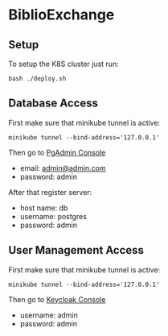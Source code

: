 <style>
    p{
        margin-bottom:0
    }
</style>


# BiblioExchange

## Setup

To setup the K8S cluster just run:
```
bash ./deploy.sh
```

## Database Access

First make sure that minikube tunnel is active:

```
minikube tunnel --bind-address='127.0.0.1'
```

Then go to [PgAdmin Console](http://localhost:5050/browser/)  
- email: admin@admin.com  
- password: admin


After that register server:  
- host name: db  
- username: postgres  
- password: admin

## User Management Access

First make sure that minikube tunnel is active:

```
minikube tunnel --bind-address='127.0.0.1'
```

Then go to [Keycloak Console](http://localhost:8080/realms/master/protocol/openid-connect/auth?client_id=security-admin-console&redirect_uri=http%3A%2F%2Flocalhost%3A8080%2Fadmin%2Fmaster%2Fconsole%2F&state=06ebf6eb-72bc-4da9-8684-d1803f60cf02&response_mode=fragment&response_type=code&scope=openid&nonce=58ccfaa8-1387-4e2a-8f28-1b42d61f61b7&code_challenge=Dd9ifIN9daS7n31jq0ziHjeoJaBrHDc_8OsqJjlHkLg&code_challenge_method=S256)  
- username: admin  
- password: admin

